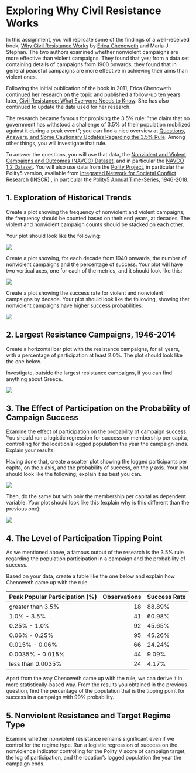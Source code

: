 # Exploring Why Civil Resistance Works

In this assignment, you will replicate some of the findings of a well-received book, [Why Civil Resistance Works](https://www.ericachenoweth.com/research/wcrw) by [Erica Chenoweth](https://www.ericachenoweth.com/) and Maria J. Stephan. The two authors examined whether nonviolent campaigns are more effective than violent campaigns. They found that yes; from a data set containing details of campaigns from 1900 onwards, they found that in general peaceful campaigns are more effective in achieving their aims than violent ones.

Following the initial publication of the book in 2011, Erica Chenoweth continued her research on the topic and published a follow-up ten years later, [Civil Resistance: What Everyone Needs to Know](https://www.ericachenoweth.com/research/civil-resistance-what-everyone-needs-to-know). She has also continued to update the data used for her research.

The research became famous for propising the 3.5% rule: "the claim that no government has withstood a challenge of 3.5% of their population mobilized against it during a peak event"; you can find a nice overview at [Questions, Answers, and Some Cautionary
Updates Regarding the 3.5% Rule](https://carrcenter.hks.harvard.edu/files/cchr/files/CCDP_005.pdf). Among other things, you will investigate that rule.

To answer the questions, you will use that data, the [Nonviolent and Violent Campaigns and Outcomes (NAVCO) Dataset](https://dataverse.harvard.edu/dataverse/navco), and in particular the [NAVCO 1.2 Dataset](https://dataverse.harvard.edu/dataset.xhtml?persistentId=doi:10.7910/DVN/0UZOTX). You will also use data from the [Polity Project](https://www.systemicpeace.org/polityproject.html), in particular the Polity5 version, available from [Integrated Network for Societal Conflict Research (INSCR) ](https://www.systemicpeace.org/inscrdata.html), in particular the [Polity5 Annual Time-Series, 1946-2018](http://www.systemicpeace.org/inscr/p5v2018.xls).

## 1. Exploration of Historical Trends

Create a plot showing the frequency of nonviolent and violent campaigns; the frequency should be counted based on their end years, at decades. The violent and nonviolent campaign counts should be stacked on each other.

Your plot should look like the following:

<img src="media/fig_1.svg"/>

Create a plot showing, for each decade from 1940 onwards, the number of nonviolent campaigns and the percentage of success. Your plot will have two vertical axes, one for each of the metrics, and it should look like this:

<img src="media/fig_2.svg"/>

Create a plot showing the success rate for violent and nonviolent campaigns by decade. Your plot should look like the following, showing that nonviolent campaigns have higher success probabilities:

<img src="media/fig_3.svg" />

## 2. Largest Resistance Campaigns, 1946-2014

Create a horizontal bar plot with the resistance campaigns, for all years, with a percentage of participation at least 2.0%. The plot should look like the one below.

Investigate, outside the largest resistance campaigns, if you can find anything about Greece.

<img src='media/participation_2pct.svg'>

## 3. The Effect of Participation on the Probability of Campaign Success

Examine the effect of participation on the probability of campaign success. You should run a logistic regression for success on membership per capita, controlling for the location’s logged population the year the campaign ends. Explain your results.

Having done that, create a scatter plot showing the logged participants per capita, on the $x$ axis, and the probability of success, on the $y$ axis. Your plot should look like the following; explain it as best you can.

<img src="media/fig_4.svg" />

Then, do the same but with only the membership per capital as dependent variable. Your plot should look like this (explain why is this different than the previous one):

<img src="media/fig_5.svg" />

## 4. The Level of Participation Tipping Point

As we mentioned above, a famous output of the research is the 3.5% rule regarding the population participation in a campaign and the probability of success.

Based on your data, create a table like the one below and explain how Chenoweth came up with the rule.

<table>
<thead>
<tr><th>Peak Popular Participation (%)  </th><th style="text-align: right;">  Observations</th><th>Success Rate  </th></tr>
</thead>
<tbody>
<tr><td>greater than 3.5%               </td><td style="text-align: right;">            18</td><td>88.89%        </td></tr>
<tr><td>1.0% - 3.5%                     </td><td style="text-align: right;">            41</td><td>60.98%        </td></tr>
<tr><td>0.25% - 1.0%                    </td><td style="text-align: right;">            92</td><td>45.65%        </td></tr>
<tr><td>0.06% - 0.25%                   </td><td style="text-align: right;">            95</td><td>45.26%        </td></tr>
<tr><td>0.015% - 0.06%                  </td><td style="text-align: right;">            66</td><td>24.24%        </td></tr>
<tr><td>0.0035% - 0.015%                </td><td style="text-align: right;">            44</td><td>9.09%         </td></tr>
<tr><td>less than 0.0035%               </td><td style="text-align: right;">            24</td><td>4.17%         </td></tr>
</tbody>
</table>

Apart from the way Chenoweth came up with the rule, we can derive it in more statistically-based way.  From the results you obtained in the previous question, find the percentage of the population that is the tipping point for success in a campaign with 99% probability.

## 5. Nonviolent Resistance and Target Regime Type

Examine whether nonviolent resistance remains significant even if we control for the regime type. Run a logistic   regression of success on the nonviolence indicator controlling for the Polity V score of campaign target, the log of participation, and the location’s logged population the year the campaign ends.
